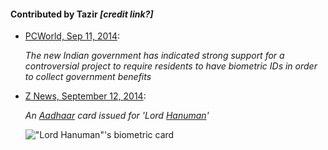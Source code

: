 #### Contributed by Tazir *[credit link?]*

* [PCWorld, Sep 11, 2014](https://archive.today/xezB4):

  *The new Indian government has indicated strong support for a controversial project to
   require residents to have biometric IDs in order to collect government benefits*

* [Z News, September 12, 2014](https://archive.today/jOsgG):

  *An
   [Aadhaar](https://en.wikipedia.org/wiki/Unique_Identification_Authority_of_India)
   card issued for 'Lord [Hanuman](https://en.wikipedia.org/wiki/Hanuman)'*

  !["Lord Hanuman"'s biometric card](https://archive.is/jOsgG/adabe8c2b9bee18f9a229f23fec4bc2a06dc43a5.jpg)
